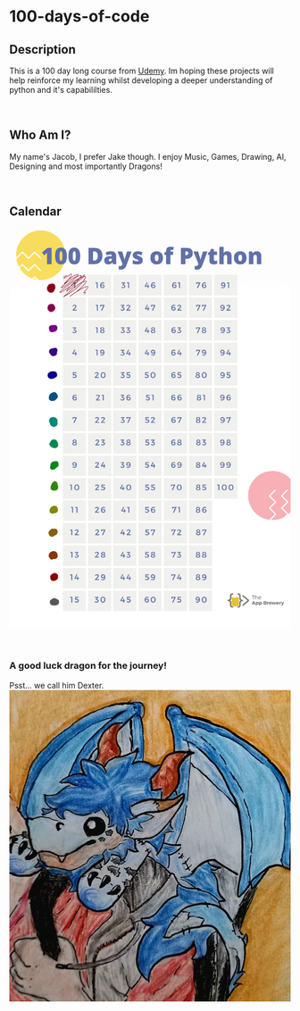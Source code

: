 # 100-days-of-code

## Description
This is a 100 day long course from [Udemy](https://www.udemy.com/course/100-days-of-code/?kw=100&src=sac&couponCode=2021PM20).
Im hoping these projects will help reinforce my learning whilst developing a deeper understanding of python and it's capabililties.

&nbsp;
## Who Am I?
My name's Jacob, I prefer Jake though.
I enjoy Music, Games, Drawing, AI, Designing and most importantly Dragons!

&nbsp;
## Calendar
![Calendar image](100%20Day%20Calendar.png)

&nbsp;
### A good luck dragon for the journey!
Psst... we call him Dexter.
![Dexter Dragon Plush](images/dexter.jpg)




